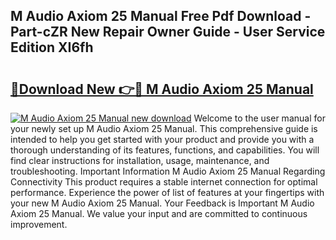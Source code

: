 ## M Audio Axiom 25 Manual Free Pdf Download - Part-cZR New Repair Owner Guide - User Service Edition XI6fh

# <h2><a href="http://bc22917.oget.top/?id=M+Audio+Axiom+25+Manual">🔗Download New 👉🔴 M Audio Axiom 25 Manual</a></h2>

[![M Audio Axiom 25 Manual new download](https://i.imgur.com/5g1atiW.png)](http://bc22917.oget.top/?id=M+Audio+Axiom+25+Manual)
Welcome to the user manual for your newly set up M Audio Axiom 25 Manual. This comprehensive guide is intended to help you get started with your product and provide you with a thorough understanding of its features, functions, and capabilities. You will find clear instructions for installation, usage, maintenance, and troubleshooting. Important Information M Audio Axiom 25 Manual Regarding Connectivity This product requires a stable internet connection for optimal performance. Experience the power of list of features at your fingertips with your new M Audio Axiom 25 Manual. Your Feedback is Important M Audio Axiom 25 Manual. We value your input and are committed to continuous improvement.
